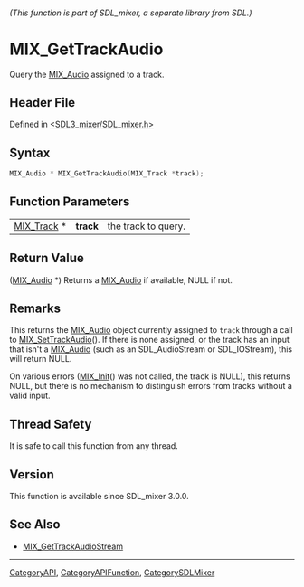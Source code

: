 ###### (This function is part of SDL_mixer, a separate library from SDL.)
# MIX_GetTrackAudio

Query the [MIX_Audio](MIX_Audio) assigned to a track.

## Header File

Defined in [<SDL3_mixer/SDL_mixer.h>](https://github.com/libsdl-org/SDL_mixer/blob/main/include/SDL3_mixer/SDL_mixer.h)

## Syntax

```c
MIX_Audio * MIX_GetTrackAudio(MIX_Track *track);
```

## Function Parameters

|                          |           |                     |
| ------------------------ | --------- | ------------------- |
| [MIX_Track](MIX_Track) * | **track** | the track to query. |

## Return Value

([MIX_Audio](MIX_Audio) *) Returns a [MIX_Audio](MIX_Audio) if available,
NULL if not.

## Remarks

This returns the [MIX_Audio](MIX_Audio) object currently assigned to
`track` through a call to [MIX_SetTrackAudio](MIX_SetTrackAudio)(). If
there is none assigned, or the track has an input that isn't a
[MIX_Audio](MIX_Audio) (such as an SDL_AudioStream or SDL_IOStream), this
will return NULL.

On various errors ([MIX_Init](MIX_Init)() was not called, the track is
NULL), this returns NULL, but there is no mechanism to distinguish errors
from tracks without a valid input.

## Thread Safety

It is safe to call this function from any thread.

## Version

This function is available since SDL_mixer 3.0.0.

## See Also

- [MIX_GetTrackAudioStream](MIX_GetTrackAudioStream)

----
[CategoryAPI](CategoryAPI), [CategoryAPIFunction](CategoryAPIFunction), [CategorySDLMixer](CategorySDLMixer)

